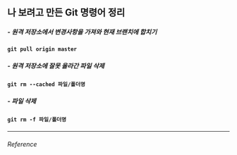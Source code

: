 ## 나 보려고 만든 Git 명령어 정리

##### - 원격 저장소에서 변경사항을 가져와 현재 브랜치에 합치기

#### `git pull origin master`

##### - 원격 저장소에 잘못 올라간 파일 삭제

#### `git rm --cached 파일/폴더명 `

##### - 파일 삭제

#### `git rm -f 파일/폴더명 `



<hr>

###### Reference

[Leopold Baik]: https://medium.com/@joongwon/git-git-%EB%AA%85%EB%A0%B9%EC%96%B4-%EC%A0%95%EB%A6%AC-c25b421ecdbd

